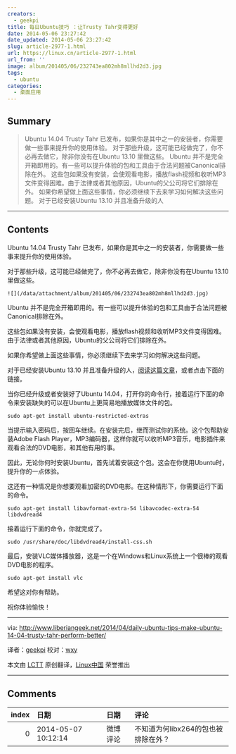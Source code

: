 ```yaml
---
creators:
  - geekpi
title: 每日Ubuntu技巧 ：让Trusty Tahr变得更好
date: 2014-05-06 23:27:42
date_updated: 2014-05-06 23:27:42
slug: article-2977-1.html
url: https://linux.cn/article-2977-1.html
url_from: ''
image: album/201405/06/232743ea802mh8mllhd2d3.jpg
tags:
  - ubuntu
categories:
  - 桌面应用
---
```


## Summary

> Ubuntu 14.04 Trusty Tahr 已发布，如果你是其中之一的安装者，你需要做一些事来提升你的使用体验。 对于那些升级，这可能已经做完了，你不必再去做它，除非你没有在Ubuntu 13.10 里做这些。  Ubuntu 并不是完全开箱即用的。有一些可以提升体验的包和工具由于合法问题被Canonical排除在外。 这些包如果没有安装，会使观看电影，播放flash视频和收听MP3文件变得困难。由于法律或者其他原因，Ubuntu的父公司将它们排除在外。 如果你希望做上面这些事情，你必须继续下去来学习如何解决这些问题。 对于已经安装Ubuntu 13.10 并且准备升级的人

***

<!-- more -->

## Contents

Ubuntu 14.04 Trusty Tahr 已发布，如果你是其中之一的安装者，你需要做一些事来提升你的使用体验。

对于那些升级，这可能已经做完了，你不必再去做它，除非你没有在Ubuntu 13.10 里做这些。

`![](/data/attachment/album/201405/06/232743ea802mh8mllhd2d3.jpg)`

Ubuntu 并不是完全开箱即用的。有一些可以提升体验的包和工具由于合法问题被Canonical排除在外。

这些包如果没有安装，会使观看电影，播放flash视频和收听MP3文件变得困难。由于法律或者其他原因，Ubuntu的父公司将它们排除在外。

如果你希望做上面这些事情，你必须继续下去来学习如何解决这些问题。

对于已经安装Ubuntu 13.10 并且准备升级的人，[阅读这篇文章](http://www.liberiangeek.net/2014/01/daily-ubuntu-tips-upgrade-to-ubuntu-14-04-trusty-tahr-from-13-10/)，或者点击下面的链接。

当你已经升级或者安装好了Ubuntu 14.04，打开你的命令行，接着运行下面的命令来安装缺失的可以在Ubuntu上更简易地播放媒体文件的包。

```shell
sudo apt-get install ubuntu-restricted-extras
```

当提示输入密码后，按回车继续。在安装完后，继而测试你的系统。这个包帮助安装Adobe Flash Player，MP3编码器，这样你就可以收听MP3音乐，电影插件来观看合法的DVD电影，和其他有用的事。

因此，无论你何时安装Ubuntu，首先试着安装这个包。这会在你使用Ubuntu时，提升你的一点体验。

这还有一种情况是你想要观看加密的DVD电影。在这种情形下，你需要运行下面的命令。

```shell
sudo apt-get install libavformat-extra-54 libavcodec-extra-54 libdvdread4
```

接着运行下面的命令，你就完成了。

```shell
sudo /usr/share/doc/libdvdread4/install-css.sh
```

最后，安装VLC媒体播放器，这是一个在Windows和Linux系统上一个很棒的观看DVD电影的程序。

```shell
sudo apt-get install vlc
```

希望这对你有帮助。

祝你体验愉快！

---

via: <http://www.liberiangeek.net/2014/04/daily-ubuntu-tips-make-ubuntu-14-04-trusty-tahr-perform-better/>

译者：[geekpi](https://github.com/geekpi) 校对：[wxy](https://github.com/wxy)

本文由 [LCTT](https://github.com/LCTT/TranslateProject) 原创翻译，[Linux中国](https://linux.cn/) 荣誉推出

***

## Comments

|   index | 日期                | 日期     | 评论                                |
|--------:|:--------------------|:---------|:------------------------------------|
|       0 | 2014-05-07 10:12:14 | 微博评论 | 不知道为何libx264的包也被排除在外？ |
